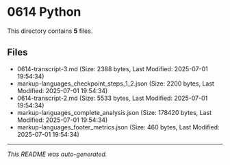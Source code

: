 # 0614 Python

This directory contains **5** files.

## Files

- 0614-transcript-3.md (Size: 2388 bytes, Last Modified: 2025-07-01 19:54:34)
- markup-languages_checkpoint_steps_1_2.json (Size: 2200 bytes, Last Modified: 2025-07-01 19:54:34)
- 0614-transcript-2.md (Size: 5533 bytes, Last Modified: 2025-07-01 19:54:34)
- markup-languages_complete_analysis.json (Size: 178420 bytes, Last Modified: 2025-07-01 19:54:34)
- markup-languages_footer_metrics.json (Size: 460 bytes, Last Modified: 2025-07-01 19:54:34)

---
*This README was auto-generated.*
